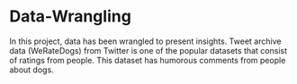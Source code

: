 # Data-Wrangling
In this project, data has been wrangled to present insights. Tweet
archive data (WeRateDogs) from Twitter is one of the popular datasets that consist of ratings from
people. This dataset has humorous comments from people about dogs.
